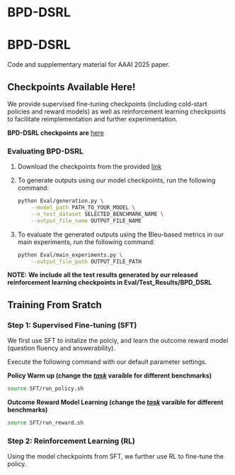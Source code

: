 # BPD-DSRL
# BPD-DSRL

Code and supplementary material for AAAI 2025 paper.

## Checkpoints Available Here!

We provide supervised fine-tuning checkpoints (including cold-start policies and reward models) as well as reinforcement learning checkpoints to facilitate reimplementation and further experimentation.



**BPD-DSRL checkpoints are** [here](https://qubstudentcloud-my.sharepoint.com/my?id=%2Fpersonal%2F40414335_ads_qub_ac_uk%2FDocuments%2FBPD-DSRL-RL-Checkpoints%2FBPD-DSRL-CKPT-SQUAD2&ga=1)



### Evaluating BPD-DSRL

1. Download the checkpoints from the provided [link](https://qubstudentcloud-my.sharepoint.com/my?id=%2Fpersonal%2F40414335_ads_qub_ac_uk%2FDocuments%2FBPD-DSRL-RL-Checkpoints%2FBPD-DSRL-CKPT-SQUAD2&ga=1)

2. To generate outputs using our model checkpoints, run the following command:

   ```bash
   python Eval/generation.py \
       --model_path PATH_TO_YOUR_MODEL \
       --n_test_dataset SELECTED_BENCHMARK_NAME \
       --output_file_name OUTPUT_FILE_NAME
   ```

3. To evaluate the generated outputs using the Bleu-based metrics in our main experiments, run the following command:

   ```bash
   python Eval/main_experiments.py \
       --output_file_path OUTPUT_FILE_PATH
   ```

**NOTE:** **We include all the test results generated by our released reinforcement learning checkpoints in Eval/Test_Results/BPD_DSRL**

## Training From Sratch

### Step 1: Supervised Fine-tuning (SFT)

We first use SFT to initalize the polciy, and learn the outcome reward model (question fluency and answerability).



Execute the following command with our default parameter settings. 

**Policy Warm up (change the <u>*task*</u> varaible for different benchmarks)** 

```bash
source SFT/run_policy.sh
```

**Outcome Reward Model Learning (change the <u>*task*</u> varaible for different benchmarks)** 

```bash
source SFT/run_reward.sh
```

### Step 2: Reinforcement Learning (RL)

Using the model checkpoints from SFT, we further use RL to fine-tune the policy.

